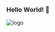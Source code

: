 ### Hello World! 👋

<!--
**NatalieWF/NatalieWF** is a ✨ _special_ ✨ repository because its `README.md` (this file) appears on your GitHub profile.

Here are some ideas to get you started:

- 🌱 I’m currently learning...
- 👯 I’m looking to collaborate on ...
- 🤔 I’m looking for help with ...
- 💬 Ask me about ...
- 📫 How to reach me: ...
- 😄 Pronouns: ...
- ⚡ Fun fact: ...
-->


<img src="![logo-2582748_1280](https://github.com/NatalieWF/NatalieWF/assets/159834311/031d74dc-8e5c-40a5-8fbc-f8e7fd76958f)
" alt="logo">
  
